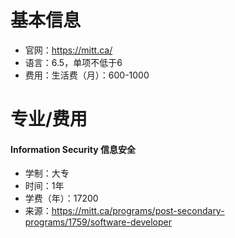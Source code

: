 # 基本信息

- 官网：https://mitt.ca/
- 语言：6.5，单项不低于6
- 费用：生活费（月）：600-1000



# 专业/费用

#### Information Security 信息安全

- 学制：大专
- 时间：1年
- 学费（年）：17200
- 来源：https://mitt.ca/programs/post-secondary-programs/1759/software-developer
